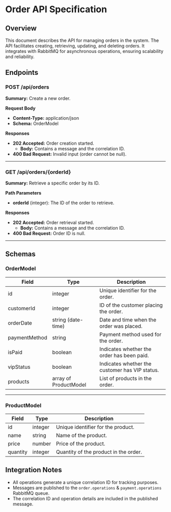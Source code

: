 
# Order API Specification

## Overview
This document describes the API for managing orders in the system. The API facilitates creating, retrieving, updating, and deleting orders. It integrates with RabbitMQ for asynchronous operations, ensuring scalability and reliability.

## Endpoints

### POST /api/orders
**Summary:** Create a new order.

**Request Body**
- **Content-Type:** application/json
- **Schema:** OrderModel

**Responses**
- **202 Accepted:** Order creation started.
  - **Body:** Contains a message and the correlation ID.
- **400 Bad Request:** Invalid input (order cannot be null).

---

### GET /api/orders/{orderId}
**Summary:** Retrieve a specific order by its ID.

**Path Parameters**
- **orderId** (integer): The ID of the order to retrieve.

**Responses**
- **202 Accepted:** Order retrieval started.
  - **Body:** Contains a message and the correlation ID.
- **400 Bad Request:** Order ID is null.

---

## Schemas

### OrderModel
| Field               | Type                  | Description                                     |
|---------------------|-----------------------|-------------------------------------------------|
| id                  | integer               | Unique identifier for the order.               |
| customerId          | integer               | ID of the customer placing the order.          |
| orderDate           | string (date-time)    | Date and time when the order was placed.       |
| paymentMethod       | string                | Payment method used for the order.             |
| isPaid              | boolean               | Indicates whether the order has been paid.     |
| vipStatus           | boolean               | Indicates whether the customer has VIP status. |
| products            | array of ProductModel | List of products in the order.                 |

---

### ProductModel
| Field     | Type    | Description                              |
|-----------|---------|------------------------------------------|
| id        | integer | Unique identifier for the product.       |
| name      | string  | Name of the product.                     |
| price     | number  | Price of the product.                    |
| quantity  | integer | Quantity of the product in the order.    |


## Integration Notes
- All operations generate a unique correlation ID for tracking purposes.
- Messages are published to the `order.operations` & `payment.operations` RabbitMQ queue.
- The correlation ID and operation details are included in the published message.
